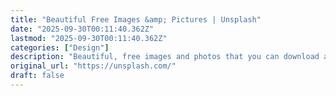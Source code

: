 ```yaml
---
title: "Beautiful Free Images &amp; Pictures | Unsplash"
date: "2025-09-30T00:11:40.362Z"
lastmod: "2025-09-30T00:11:40.362Z"
categories: ["Design"]
description: "Beautiful, free images and photos that you can download and use for any project. Better than any royalty free or stock photos."
original_url: "https://unsplash.com/"
draft: false
---
```

